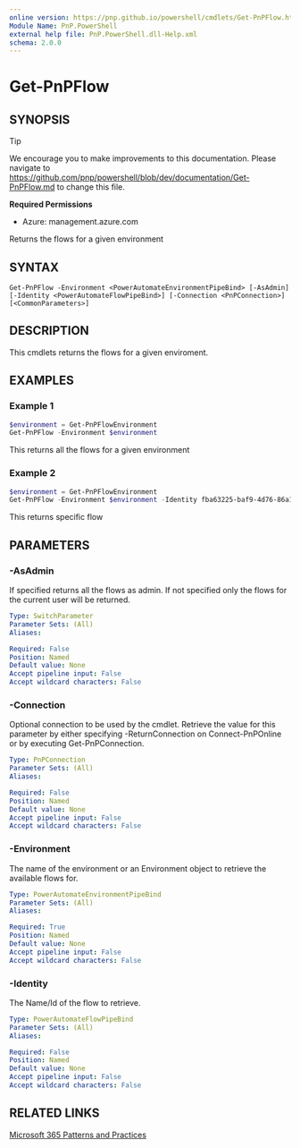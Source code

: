 ```yaml
---
online version: https://pnp.github.io/powershell/cmdlets/Get-PnPFlow.html
Module Name: PnP.PowerShell
external help file: PnP.PowerShell.dll-Help.xml
schema: 2.0.0
---
```

  
# Get-PnPFlow

## SYNOPSIS

> [!TIP]
> We encourage you to make improvements to this documentation. Please navigate to https://github.com/pnp/powershell/blob/dev/documentation/Get-PnPFlow.md to change this file.

**Required Permissions**

* Azure: management.azure.com

Returns the flows for a given environment

## SYNTAX

```
Get-PnPFlow -Environment <PowerAutomateEnvironmentPipeBind> [-AsAdmin] [-Identity <PowerAutomateFlowPipeBind>] [-Connection <PnPConnection>] [<CommonParameters>]
```

## DESCRIPTION
This cmdlets returns the flows for a given enviroment.

## EXAMPLES

### Example 1
```powershell
$environment = Get-PnPFlowEnvironment
Get-PnPFlow -Environment $environment
```
This returns all the flows for a given environment

### Example 2
```powershell
$environment = Get-PnPFlowEnvironment
Get-PnPFlow -Environment $environment -Identity fba63225-baf9-4d76-86a1-1b42c917a182
```
This returns specific flow

## PARAMETERS

### -AsAdmin
If specified returns all the flows as admin. If not specified only the flows for the current user will be returned.

```yaml
Type: SwitchParameter
Parameter Sets: (All)
Aliases:

Required: False
Position: Named
Default value: None
Accept pipeline input: False
Accept wildcard characters: False
```

### -Connection
Optional connection to be used by the cmdlet.
Retrieve the value for this parameter by either specifying -ReturnConnection on Connect-PnPOnline or by executing Get-PnPConnection.

```yaml
Type: PnPConnection
Parameter Sets: (All)
Aliases:

Required: False
Position: Named
Default value: None
Accept pipeline input: False
Accept wildcard characters: False
```

### -Environment
The name of the environment or an Environment object to retrieve the available flows for.

```yaml
Type: PowerAutomateEnvironmentPipeBind
Parameter Sets: (All)
Aliases:

Required: True
Position: Named
Default value: None
Accept pipeline input: False
Accept wildcard characters: False
```

### -Identity
The Name/Id of the flow to retrieve.

```yaml
Type: PowerAutomateFlowPipeBind
Parameter Sets: (All)
Aliases:

Required: False
Position: Named
Default value: None
Accept pipeline input: False
Accept wildcard characters: False
```

## RELATED LINKS

[Microsoft 365 Patterns and Practices](https://aka.ms/m365pnp)



